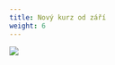```yaml
---
title: Nový kurz od září
weight: 6
---
```

![](/images/uploads/2020_vgv_dospeli_kurz-back-to-work.jpg)